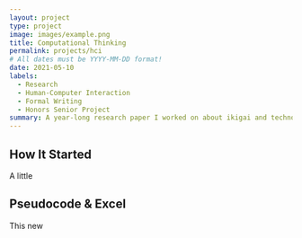 ```yaml
---
layout: project
type: project
image: images/example.png
title: Computational Thinking
permalink: projects/hci
# All dates must be YYYY-MM-DD format!
date: 2021-05-10
labels:
  - Research
  - Human-Computer Interaction
  - Formal Writing
  - Honors Senior Project
summary: A year-long research paper I worked on about ikigai and technology during my experience studying abroad during a pandemic.
---
```


## How It Started

A little 


## Pseudocode & Excel

This new 
